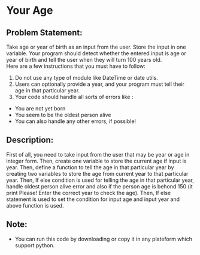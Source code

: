<h1>Your Age</h1>

<h2>Problem Statement:</h2>

Take age or year of birth as an input from the user. Store the input in one variable. Your program should detect whether the entered input is age or year of birth and tell the user when they will turn 100 years old.
<br>
Here are a few instructions that you must have to follow:

1. Do not use any type of module like DateTime or date utils.
2. Users can optionally provide a year, and your program must tell their age in that particular year.
3. Your code should handle all sorts of errors like :
* You are not yet born
* You seem to be the oldest person alive
* You can also handle any other errors, if possible!
 
<h2>Description:</h2>

First of all, you need to take input from the user that may be year or age in integer form. Then, create one variable to store the current age if input is year. Then, define a function to tell the age in that particular year by creating two variables to store the age from current year to that particular year. Then, If else condition is used for telling the age in that particular year, handle oldest person alive error and also if the person age is behond 150 (it print Please! Enter the correct year to check the age). Then, If else statement is used to set the condition for input age and input year and above function is used.


<h2>Note:</h2>

* You can run this code by downloading or copy it in any plateform which support python.
